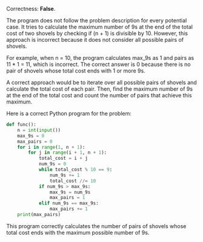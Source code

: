 Correctness: **False**.

The program does not follow the problem description for every potential case. It tries to calculate the maximum number of 9s at the end of the total cost of two shovels by checking if (n + 1) is divisible by 10. However, this approach is incorrect because it does not consider all possible pairs of shovels.

For example, when n = 10, the program calculates max_9s as 1 and pairs as 11 * 1 = 11, which is incorrect. The correct answer is 0 because there is no pair of shovels whose total cost ends with 1 or more 9s.

A correct approach would be to iterate over all possible pairs of shovels and calculate the total cost of each pair. Then, find the maximum number of 9s at the end of the total cost and count the number of pairs that achieve this maximum.

Here is a correct Python program for the problem:
```python
def func():
    n = int(input())
    max_9s = 0
    max_pairs = 0
    for i in range(1, n + 1):
        for j in range(i + 1, n + 1):
            total_cost = i + j
            num_9s = 0
            while total_cost % 10 == 9:
                num_9s += 1
                total_cost //= 10
            if num_9s > max_9s:
                max_9s = num_9s
                max_pairs = 1
            elif num_9s == max_9s:
                max_pairs += 1
    print(max_pairs)
```
This program correctly calculates the number of pairs of shovels whose total cost ends with the maximum possible number of 9s.